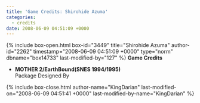 ```yaml
---
title: 'Game Credits: Shirohide Azuma'
categories:
  - credits
date: 2008-06-09 04:51:09 +0000
---
```

{% include box-open.html box-id="3449" title="Shirohide Azuma" author-id="2262" timestamp="2008-06-09 04:51:09 +0000" type="norm" dbname="box14733" last-modified-by="127" %}
<b>Game Credits</b>

<UL>

<LI><b>MOTHER 2/EarthBound(SNES 1994/1995)</b><BR />
Package Designed By</LI>

</UL>
{% include box-close.html author-name="KingDarian" last-modified-on="2008-06-09 04:51:41 +0000" last-modified-by-name="KingDarian" %}

